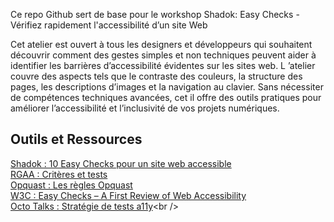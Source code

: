 Ce repo Github sert de base pour le workshop Shadok: Easy Checks - Vérifiez rapidement l'accessibilité d’un site Web

Cet atelier est ouvert à tous les designers et développeurs qui souhaitent découvrir comment des gestes simples et non techniques peuvent aider à identifier les barrières d’accessibilité évidentes sur les sites web. L ’atelier couvre des aspects tels que le contraste des couleurs, la structure des pages, les descriptions d’images et la navigation au clavier. Sans nécessiter de compétences techniques avancées, cet il offre des outils pratiques pour améliorer l’accessibilité et l’inclusivité de vos projets numériques.

## Outils et Ressources
[Shadok : 10 Easy Checks pour un site web accessible](https://workshops.olivierguillard.dev/10-easy-checks-web-accessible.pdf) <br />
[RGAA : Critères et tests](https://accessibilite.numerique.gouv.fr/methode/criteres-et-tests/) <br />
[Opquast : Les règles Opquast](https://checklists.opquast.com/fr/assurance-qualite-web/) <br />
[W3C : Easy Checks – A First Review of Web Accessibility](https://www.w3.org/WAI/test-evaluate/easy-checks/)<br />
[Octo Talks : Stratégie de tests a11y](https://blog.octo.com/strategie-de-tests-a11y-(pour-l'accessibilite-web))<br />
